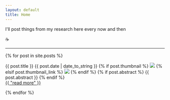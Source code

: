 ```yaml
---
layout: default
title: Home
---
```


I'll post things from my research here every now and then

:coffee:


<hr/>
<dl>
  {% for post in site.posts %}
    <p class="message">
    <span class="post-title">{{ post.title }}</span>
    <span class="post-date">{{ post.date | date_to_string }}</span>
    {% if post.thumbnail %}
      <img src="/img/{{ post.thumbnail }}" />
    {% elsif post.thumbnail_link %}
      <img src = "{{ post.thumbnail_link }}" />
    {% endif %}
    {% if post.abstract %}
    {{ post.abstract }}
    {% endif %}
    <br> <a href="{{ post.url }}">{{ "read more" }}</a>
  </p>
  {% endfor %}
</dl>
